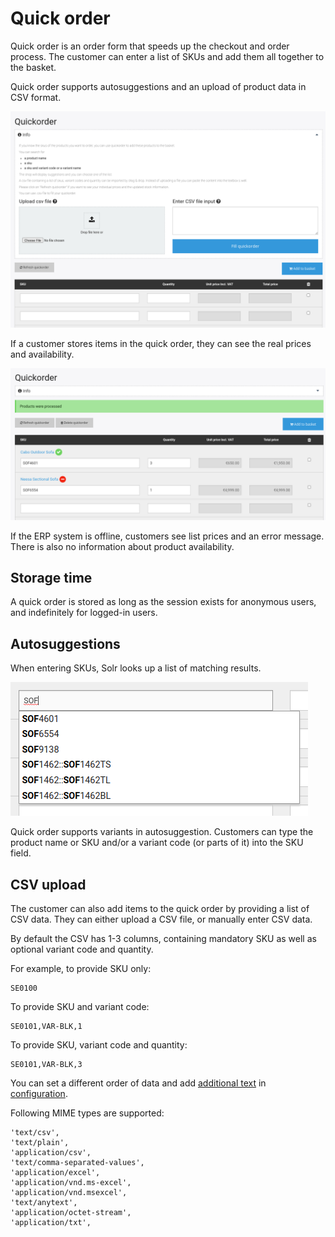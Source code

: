 # Quick order

Quick order is an order form that speeds up the checkout and order process.
The customer can enter a list of SKUs and add them all together to the basket.

Quick order supports autosuggestions and an upload of product data in CSV format.

![](../img/quickorder_2.png)

If a customer stores items in the quick order, they can see the real prices and availability.

![](../img/quickorder_3.png)

If the ERP system is offline, customers see list prices and an error message. There is also no information about product availability.

## Storage time

A quick order is stored as long as the session exists for anonymous users,
and indefinitely for logged-in users.

## Autosuggestions

When entering SKUs, Solr looks up a list of matching results.

![](../img/quickorder_6.png)

Quick order supports variants in autosuggestion.
Customers can type the product name or SKU and/or a variant code (or parts of it) into the SKU field.

## CSV upload

The customer can also add items to the quick order by providing a list of CSV data. 
They can either upload a CSV file, or manually enter CSV data.

By default the CSV has 1-3 columns, containing mandatory SKU as well as optional variant code and quantity.

For example, to provide SKU only:

```
SE0100
```

To provide SKU and variant code:

```
SE0101,VAR-BLK,1
```

To provide SKU, variant code and quantity:

```
SE0101,VAR-BLK,3
```

You can set a different order of data and  add  [additional text](../basket/basket_configuration.md#additional-data-in-the-basket-line)
in [configuration](quick_order_configuration.md#csv-data-order).

Following MIME types are supported:

```
'text/csv',
'text/plain',
'application/csv',
'text/comma-separated-values',
'application/excel',
'application/vnd.ms-excel',
'application/vnd.msexcel',
'text/anytext',
'application/octet-stream',
'application/txt',
```

